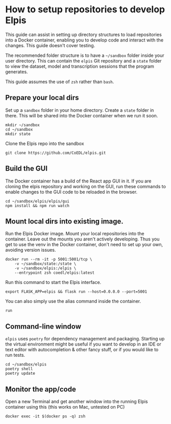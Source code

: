 # How to setup repositories to develop Elpis

This guide can assist in setting up directory structures to load repositories into a Docker container, enabling you to develop code and interact with the changes. This guide doesn't cover testing.

The recommended folder structure is to have a `~/sandbox` folder inside your user directory. This can contain the `elpis` Git repository and a `state` folder to view the dataset, model and transcription sessions that the program generates.

This guide assumes the use of `zsh` rather than `bash`.

## Prepare your local dirs

Set up a `sandbox` folder in your home directory. Create a `state` folder in there. This will be shared into the Docker container when we run it soon.  

```shell
mkdir ~/sandbox
cd ~/sandbox
mkdir state
```

Clone the Elpis repo into the sandbox
```shell
git clone https://github.com/CoEDL/elpis.git
```

## Build the GUI

The Docker container has a build of the React app GUI in it. If you are cloning the elpis repository and working on the GUI, run these commands to enable changes to the GUI code to be reloaded in the browser.

```shell
cd ~/sandbox/elpis/elpis/gui
npm install && npm run watch
```

## Mount local dirs into existing image.

Run the Elpis Docker image. Mount your local repositories into the container. Leave out the mounts you aren't actively developing. Thus you get to use the venv in the Docker container, don't need to set up your own, avoiding version issues.

```shell
docker run --rm -it -p 5001:5001/tcp \
	-v ~/sandbox/state:/state \  
	-v ~/sandbox/elpis:/elpis \  
	--entrypoint zsh coedl/elpis:latest
```

Run this command to start the Elpis interface.
```shell
export FLASK_APP=elpis && flask run --host=0.0.0.0 --port=5001
```

You can also simply use the alias command inside the container.
```shell
run
```

## Command-line window

`elpis` uses `poetry` for dependency management and packaging. Starting up the virtual environment might be useful if you want to develop in an IDE or text editor with autocompletion & other fancy stuff, or if you would like to run tests.

```shell
cd ~/sandbox/elpis
poetry shell
poetry update
```

## Monitor the app/code

Open a new Terminal and get another window into the running Elpis container using this (this works on Mac, untested on PC)

```shell
docker exec -it $(docker ps -q) zsh
```
